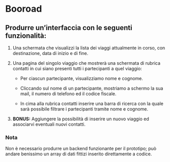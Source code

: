 # Booroad

## Produrre un’interfaccia con le seguenti funzionalità:

1. Una schermata che visualizzi la lista dei viaggi attualmente in corso, con destinazione, data di inizio e di fine.

2. Una pagina del singolo viaggio che mostrerà una schermata di rubrica contatti in cui siano presenti tutti i partecipanti a quel viaggio:

    - Per ciascun partecipante, visualizziamo nome e cognome.  

    - Cliccando sul nome di un partecipante, mostriamo a schermo la sua mail, il numero di telefono ed il codice fiscale.

    - In cima alla rubrica contatti inserire una barra di ricerca con la quale sarà possibile filtrare i partecipanti tramite nome e cognome.

3. **BONUS:** Aggiungere la possibilità di inserire un nuovo viaggio ed associarvi eventuali nuovi contatti.

### Nota
Non è necessario produrre un backend funzionante per il prototipo; può andare benissimo un array di dati fittizi inserito direttamente a codice.